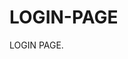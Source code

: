 # LOGIN-PAGE                                             
LOGIN PAGE.                                                                                          
                                                            
                                                                            
                                                         
        
                
                               
